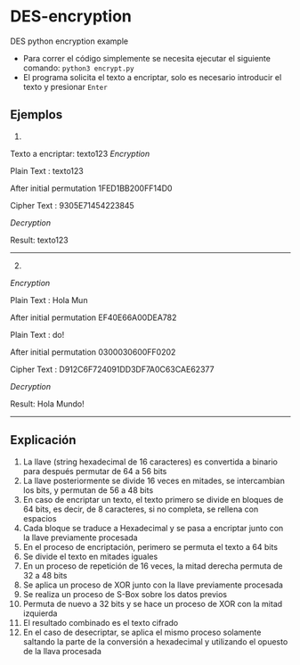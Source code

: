 # DES-encryption
DES python encryption example

- Para correr el código simplemente se necesita ejecutar el siguiente comando: `python3 encrypt.py`
- El programa solicita el texto a encriptar, solo es necesario introducir el texto y presionar `Enter`


**Ejemplos**
------
1.
Texto a encriptar: texto123
*Encryption*

Plain Text :  texto123

After initial permutation 1FED1BB200FF14D0

Cipher Text :  9305E71454223845

*Decryption*

Result:  texto123

---
2. 
*Encryption*

Plain Text :  Hola Mun

After initial permutation EF40E66A00DEA782

Plain Text :  do!     

After initial permutation 0300030600FF0202

Cipher Text :  D912C6F724091DD3DF7A0C63CAE62377

*Decryption*

Result:  Hola Mundo! 

---


**Explicación**
------
1. La llave (string hexadecimal de 16 caracteres) es convertida a binario para después permutar de 64 a 56 bits
2. La llave posteriormente se divide 16 veces en mitades, se intercambian los bits, y permutan de 56 a 48 bits
3. En caso de encriptar un texto, el texto primero se divide en bloques de 64 bits, es decir, de 8 caracteres, si no completa, se rellena con espacios
4. Cada bloque se traduce a Hexadecimal y se pasa a encriptar junto con la llave previamente procesada
5. En el proceso de encriptación, perimero se permuta el texto a 64 bits
6. Se divide el texto en mitades iguales
7. En un proceso de repetición de 16 veces, la mitad derecha permuta de 32 a 48 bits
8. Se aplica un proceso de XOR junto con la llave previamente procesada
9. Se realiza un proceso de S-Box sobre los datos previos
10. Permuta de nuevo a 32 bits y se hace un proceso de XOR con la mitad izquierda
11. El resultado combinado es el texto cifrado
12. En el caso de desecriptar, se aplica el mismo proceso solamente saltando la parte de la conversión a hexadecimal y utilizando el opuesto de la llava procesada
